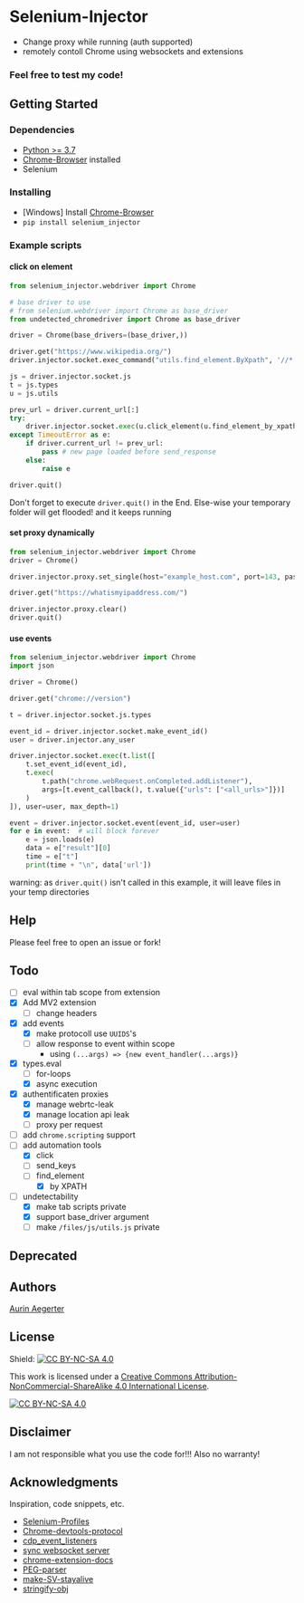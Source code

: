 # Selenium-Injector

* Change proxy while running (auth supported)
* remotely contoll Chrome using websockets and extensions

### Feel free to test my code!

## Getting Started

### Dependencies

* [Python >= 3.7](https://www.python.org/downloads/)
* [Chrome-Browser](https://www.google.de/chrome/) installed
* Selenium

### Installing

* [Windows] Install [Chrome-Browser](https://www.google.de/chrome/)
* ```pip install selenium_injector```


### Example scripts


#### click on element
```python
from selenium_injector.webdriver import Chrome

# base driver to use
# from selenium.webdriver import Chrome as base_driver
from undetected_chromedriver import Chrome as base_driver

driver = Chrome(base_drivers=(base_driver,))

driver.get("https://www.wikipedia.org/")
driver.injector.socket.exec_command("utils.find_element.ByXpath", '//*[@id="js-link-box-en"]/strong', user=driver.injector.tab_user)

js = driver.injector.socket.js
t = js.types
u = js.utils

prev_url = driver.current_url[:]
try:
    driver.injector.socket.exec(u.click_element(u.find_element_by_xpath('//*[@id="js-link-box-en"]/strong')), user=driver.injector.tab_user, timeout=2)
except TimeoutError as e:
    if driver.current_url != prev_url:
        pass # new page loaded before send_response
    else:
        raise e

driver.quit()
```
Don't forget to execute
`driver.quit()`
in the End. Else-wise your temporary folder will get flooded! and it keeps running

#### set proxy dynamically
```python
from selenium_injector.webdriver import Chrome
driver = Chrome()

driver.injector.proxy.set_single(host="example_host.com", port=143, password="password", username="user-1")

driver.get("https://whatismyipaddress.com/")

driver.injector.proxy.clear()
driver.quit()
```
#### use events
```python
from selenium_injector.webdriver import Chrome
import json

driver = Chrome()

driver.get("chrome://version")

t = driver.injector.socket.js.types

event_id = driver.injector.socket.make_event_id()
user = driver.injector.any_user

driver.injector.socket.exec(t.list([
    t.set_event_id(event_id),
    t.exec(
        t.path("chrome.webRequest.onCompleted.addListener"),
        args=[t.event_callback(), t.value({"urls": ["<all_urls>"]})]
    )
]), user=user, max_depth=1)

event = driver.injector.socket.event(event_id, user=user)
for e in event:  # will block forever
    e = json.loads(e)
    data = e["result"][0]
    time = e["t"]
    print(time + "\n", data['url'])

```
warning: as `driver.quit()` isn't called in this example, it will leave files in your temp directories


## Help

Please feel free to open an issue or fork!

## Todo

- [ ] eval within tab scope from extension
- [x] Add MV2 extension
  - [ ] change headers
- [x] add events
  - [x] make protocoll use `UUIDS`'s
  - [ ] allow response to event within scope
    - using `(...args) => {new event_handler(...args)}`
- [x] types.eval
  - [ ] for-loops
  - [x] async execution
- [x] authentificaten proxies
  - [x] manage webrtc-leak
  - [x] manage location api leak
  - [ ] proxy per request
- [ ] add `chrome.scripting` support
- [ ] add automation tools
  - [x] click
  - [ ] send_keys
  - [ ] find_element
    - [x] by XPATH
- [ ] undetectability
  - [x] make tab scripts private
  - [x] support base_driver argument
  - [ ] make `/files/js/utils.js` private
## Deprecated

## Authors

[Aurin Aegerter](mailto:aurinliun@gmx.ch)

## License

Shield: [![CC BY-NC-SA 4.0][cc-by-nc-sa-shield]][cc-by-nc-sa]

This work is licensed under a
[Creative Commons Attribution-NonCommercial-ShareAlike 4.0 International License][cc-by-nc-sa].

[![CC BY-NC-SA 4.0][cc-by-nc-sa-image]][cc-by-nc-sa]

[cc-by-nc-sa]: http://creativecommons.org/licenses/by-nc-sa/4.0/
[cc-by-nc-sa-image]: https://licensebuttons.net/l/by-nc-sa/4.0/88x31.png
[cc-by-nc-sa-shield]: https://img.shields.io/badge/License-CC%20BY--NC--SA%204.0-lightgrey.svg

## Disclaimer

I am not responsible what you use the code for!!! Also no warranty!

## Acknowledgments

Inspiration, code snippets, etc.
* [Selenium-Profiles](https://github.com/kaliiiiiiiiii/Selenium-Profiles)
* [Chrome-devtools-protocol](https://chromedevtools.github.io/devtools-protocol/tot/Fetch/#method-enable)
* [cdp_event_listeners](https://stackoverflow.com/questions/66227508/selenium-4-0-0-beta-1-how-add-event-listeners-in-cdp)
* [sync websocket server](https://stackoverflow.com/questions/68939894/implement-a-python-websocket-listener-without-async-asyncio)
* [chrome-extension-docs](https://developer.chrome.com/docs/extensions/reference/)
* [PEG-parser](https://github.com/pegjs/pegjs)
* [make-SV-stayalive](https://stackoverflow.com/a/75082732/20443541)
* [stringify-obj](https://stackoverflow.com/a/58416333/20443541)
